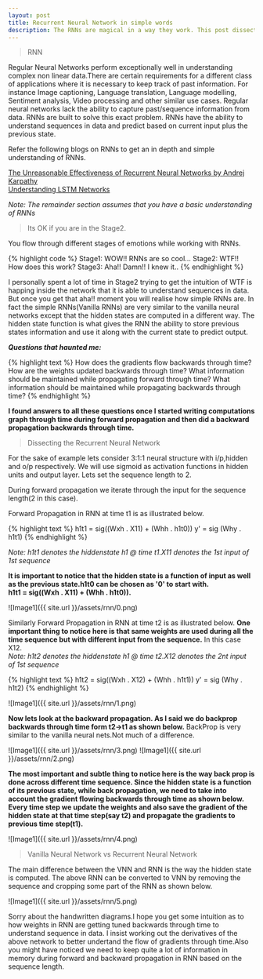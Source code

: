 ```yaml
---
layout: post
title: Recurrent Neural Network in simple words
description: The RNNs are magical in a way they work. This post dissects the internal structure of the neural computation graph of RNNs and tries to give an intuition of how neurons tune themselves to understand sequences in data.
---
```


>RNN

Regular Neural Networks perform exceptionally well in understanding complex non linear data.There are certain requirements for a different class of applications
where it is necessary to keep track of past information. For instance Image captioning, Language translation, Language modelling, Sentiment analysis,
Video processing and other similar use cases. Regular neural networks lack the ability to capture past/sequence information from data. 
RNNs are built to solve this exact problem. RNNs have the ability to understand sequences in data and predict based on current input plus the previous state.

Refer the following blogs on RNNs to get an in depth and simple understanding of RNNs.

[The Unreasonable Effectiveness of Recurrent Neural Networks by Andrej Karpathy](http://karpathy.github.io/2015/05/21/rnn-effectiveness/)<br>
[Understanding LSTM Networks](http://colah.github.io/posts/2015-08-Understanding-LSTMs/)

<p><i>Note: The remainder section assumes that you have a basic understanding of RNNs</i></p>

>Its OK if you are in the Stage2.

You flow through different stages of emotions while working with RNNs.

{% highlight code %}
Stage1: WOW!! RNNs are so cool...
Stage2: WTF!! How does this work?
Stage3:	Aha!! Damn!! I knew it..
{% endhighlight %}

I personally spent a lot of time in Stage2 trying to get the intuition of WTF is happing inside the network that it is able to understand
sequences in data. But once you get that aha!! moment you will realise how simple RNNs are. In fact the simple RNNs(Vanilla RNNs) are very similar
to the vanilla neural networks except that the hidden states are computed in a different way. The hidden state function is what gives the RNN
the ability to store previous states information and use it along with the current state to predict output.

<b><i>Questions that haunted me:</i></b>

{% highlight text %}
How does the gradients flow backwards through time?
How are the weights updated backwards through time?
What information should be maintained while propagating forward through time?
What information should be maintained while propagating backwards through time?
{% endhighlight %}

<p><b>I found answers to all these questions once I started writing computations graph through time during forward propagation and then
did a backward propagation backwards through time.</b></p>


>Dissecting the Recurrent Neural Network

For the sake of example lets consider 3:1:1 neural structure with i/p,hidden and o/p respectively.
We will use sigmoid as activation functions in hidden units and output layer.
Lets set the sequence length to 2.

During forward propagation we iterate through the input for the sequence length(2 in this case).

Forward Propagation in RNN at time t1 is as illustrated below.

{% highlight text %}
h1t1 = sig((Wxh . X11) + (Whh . h1t0))
y' = sig (Why . h1t1)
{% endhighlight %}

<i>Note: h1t1 denotes the hiddenstate h1 @ time t1.X11 denotes the 1st input of 1st sequence</i><br>

<b>It is important to notice that the hidden state is a function of input as well as the previous state.h1t0 can be chosen as '0' to start with.
<br>h1t1 = sig((Wxh . X11) + (Whh . h1t0)).</b>

![Image1]({{ site.url }}/assets/rnn/0.png)

Similarly Forward Propagation in RNN at time t2 is as illustrated below.
<b>One important thing to notice here is that same weights are used during all the time sequence but with different input from the sequence.</b> In this case X12.
<br><i>Note: h1t2 denotes the hiddenstate h1 @ time t2.X12 denotes the 2nt input of 1st sequence</i><br>

{% highlight text %}
h1t2 = sig((Wxh . X12) + (Whh . h1t1))
y' = sig (Why . h1t2)
{% endhighlight %}

![Image1]({{ site.url }}/assets/rnn/1.png)


<b>Now lets look at the backward propagation. As I said we do backprop backwards through time form t2->t1 as shown below.</b>
BackProp is very similar to the vanilla neural nets.Not much of a difference.

![Image1]({{ site.url }}/assets/rnn/3.png)
![Image1]({{ site.url }}/assets/rnn/2.png)


<b> The most important and subtle thing to notice here is the way back prop is done across different time sequence.
Since the hidden state is a function of its previous state, while back propagation, we need to take into account
the gradient flowing backwards through time as shown below. Every time step we update the weights and also save the gradient of the 
hidden state at that time step(say t2) and propagate the gradients to previous time step(t1).</b>

![Image1]({{ site.url }}/assets/rnn/4.png)

>Vanilla Neural Network vs Recurrent Neural Network

The main difference between the VNN and RNN is the way the hidden state is computed. The above RNN can be converted to VNN by removing the sequence
and cropping some part of the RNN as shown below.

![Image1]({{ site.url }}/assets/rnn/5.png)

Sorry about the handwritten diagrams.I hope you get some intuition as to how weights in RNN are getting tuned backwards through time to understand sequence in data.
I insist working out the derivatives of the above network to better undertand the flow of gradients through time.Also you might have noticed
we need to keep quite a lot of information in memory during forward and backward propagation in RNN based on the sequence length.



